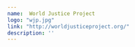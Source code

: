 ```yaml
---
name:  World Justice Project
logo: "wjp.jpg"
link: "http://worldjusticeproject.org/"
description: ''
---
```

